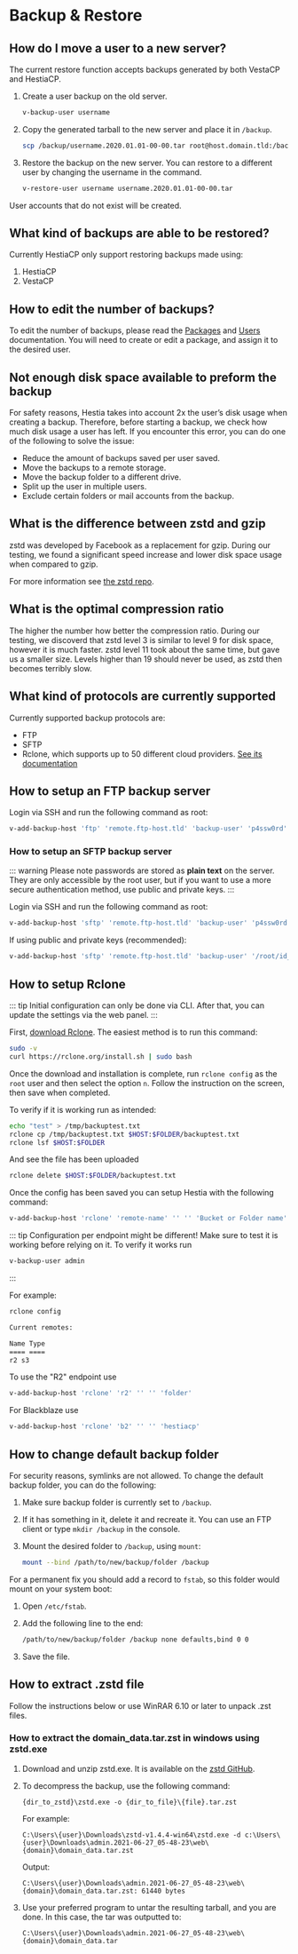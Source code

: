 # Backup & Restore

## How do I move a user to a new server?

The current restore function accepts backups generated by both VestaCP
and HestiaCP.

1. Create a user backup on the old server.

   ```bash
   v-backup-user username
   ```

2. Copy the generated tarball to the new server and place it in `/backup`.

   ```bash
   scp /backup/username.2020.01.01-00-00.tar root@host.domain.tld:/backup/
   ```

3. Restore the backup on the new server. You can restore to a different user by changing the username in the command.

   ```bash
   v-restore-user username username.2020.01.01-00-00.tar
   ```

User accounts that do not exist will be created.

## What kind of backups are able to be restored?

Currently HestiaCP only support restoring backups made using:

1. HestiaCP
2. VestaCP

## How to edit the number of backups?

To edit the number of backups, please read the [Packages](../user-guide/packages.md) and [Users](../user-guide/users.md) documentation. You will need to create or edit a package, and assign it to the desired user.

## Not enough disk space available to preform the backup

For safety reasons, Hestia takes into account 2x the user’s disk usage when creating a backup. Therefore, before starting a backup, we check how much disk usage a user has left. If you encounter this error, you can do one of the following to solve the issue:

- Reduce the amount of backups saved per user saved.
- Move the backups to a remote storage.
- Move the backup folder to a different drive.
- Split up the user in multiple users.
- Exclude certain folders or mail accounts from the backup.

## What is the difference between zstd and gzip

zstd was developed by Facebook as a replacement for gzip. During our testing, we found a significant speed increase and lower disk space usage when compared to gzip.

For more information see [the zstd repo](https://github.com/facebook/zstd).

## What is the optimal compression ratio

The higher the number how better the compression ratio. During our testing, we discoverd that zstd level 3 is similar to level 9 for disk space, however it is much faster. zstd level 11 took about the same time, but gave us a smaller size. Levels higher than 19 should never be used, as zstd then becomes terribly slow.

## What kind of protocols are currently supported

Currently supported backup protocols are:

- FTP
- SFTP
- Rclone, which supports up to 50 different cloud providers. [See its documentation](https://rclone.org)

## How to setup an FTP backup server

Login via SSH and run the following command as root:

```bash
v-add-backup-host 'ftp' 'remote.ftp-host.tld' 'backup-user' 'p4ssw0rd' '/path-backups/' 'port'
```

### How to setup an SFTP backup server

::: warning
Please note passwords are stored as **plain text** on the server. They are only accessible by the root user, but if you want to use a more secure authentication method, use public and private keys.
:::

Login via SSH and run the following command as root:

```bash
v-add-backup-host 'sftp' 'remote.ftp-host.tld' 'backup-user' 'p4ssw0rd' '/path-backups/' 'port'
```

If using public and private keys (recommended):

```bash
v-add-backup-host 'sftp' 'remote.ftp-host.tld' 'backup-user' '/root/id_rsa' '/path-backups/' 'port'
```

## How to setup Rclone

::: tip
Initial configuration can only be done via CLI. After that, you can update the settings via the web panel.
:::

First, [download Rclone](https://rclone.org/downloads/). The easiest method is to run this command:

```bash
sudo -v
curl https://rclone.org/install.sh | sudo bash
```

Once the download and installation is complete, run `rclone config` as the `root` user and then select the option `n`. Follow the instruction on the screen, then save when completed.

To verify if it is working run as intended:

```bash
echo "test" > /tmp/backuptest.txt
rclone cp /tmp/backuptest.txt $HOST:$FOLDER/backuptest.txt
rclone lsf $HOST:$FOLDER
```

And see the file has been uploaded

```bash
rclone delete $HOST:$FOLDER/backuptest.txt
```

Once the config has been saved you can setup Hestia with the following command:

```bash
v-add-backup-host 'rclone' 'remote-name' '' '' 'Bucket or Folder name' ''
```

::: tip
Configuration per endpoint might be different! Make sure to test it is working before relying on it. To verify it works run

```bash
v-backup-user admin
```

:::

For example:

```bash
rclone config

Current remotes:

Name Type
==== ====
r2 s3
```

To use the "R2" endpoint use

```bash
v-add-backup-host 'rclone' 'r2' '' '' 'folder'
```

For Blackblaze use

```bash
v-add-backup-host 'rclone' 'b2' '' '' 'hestiacp'
```

## How to change default backup folder

For security reasons, symlinks are not allowed. To change the default backup folder, you can do the following:

1. Make sure backup folder is currently set to `/backup`.
2. If it has something in it, delete it and recreate it. You can use an FTP client or type `mkdir /backup` in the console.
3. Mount the desired folder to `/backup`, using `mount`:

   ```bash
   mount --bind /path/to/new/backup/folder /backup
   ```

For a permanent fix you should add a record to `fstab`, so this folder would mount on your system boot:

1. Open `/etc/fstab`.
2. Add the following line to the end:

   ```bash
   /path/to/new/backup/folder /backup none defaults,bind 0 0
   ```

3. Save the file.

## How to extract .zstd file

Follow the instructions below or use WinRAR 6.10 or later to unpack .zst files.

### How to extract the domain_data.tar.zst in windows using zstd.exe

1. Download and unzip zstd.exe. It is available on the [zstd GitHub](https://github.com/facebook/zstd/releases/).
2. To decompress the backup, use the following command:

   ```batch
   {dir_to_zstd}\zstd.exe -o {dir_to_file}\{file}.tar.zst
   ```

   For example:

   ```batch
   C:\Users\{user}\Downloads\zstd-v1.4.4-win64\zstd.exe -d c:\Users\{user}\Downloads\admin.2021-06-27_05-48-23\web\{domain}\domain_data.tar.zst
   ```

   Output:

   ```batch
   C:\Users\{user}\Downloads\admin.2021-06-27_05-48-23\web\{domain}\domain_data.tar.zst: 61440 bytes
   ```

3. Use your preferred program to untar the resulting tarball, and you are done.
   In this case, the tar was outputted to:

   ```batch
   C:\Users\{user}\Downloads\admin.2021-06-27_05-48-23\web\{domain}\domain_data.tar
   ```
